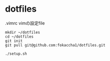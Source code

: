 dotfiles
========

.vimrc
vimの設定file

```
mkdir ~/dotfiles
cd ~/dotfiles
git init
git pull git@github.com:fokaccha1/dotfiles.git

./setup.sh
```
